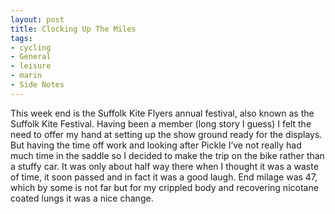 ```yaml
---
layout: post
title: Clocking Up The Miles
tags:
- cycling
- General
- leisure
- marin
- Side Notes
---
```

This week end is the Suffolk Kite Flyers annual festival, also known as the Suffolk Kite Festival. Having been a member (long story I guess) I felt the need to offer my hand at setting up the show ground ready for the displays. But having the time off work and looking after Pickle I’ve not really had much time in the saddle so I decided to make the trip on the bike rather than a stuffy car.
It was only about half way there when I thought it was a waste of time, it soon passed and in fact it was a good laugh. 
End milage was 47, which by some is not far but for my crippled body and recovering nicotane coated lungs it was a nice change.
